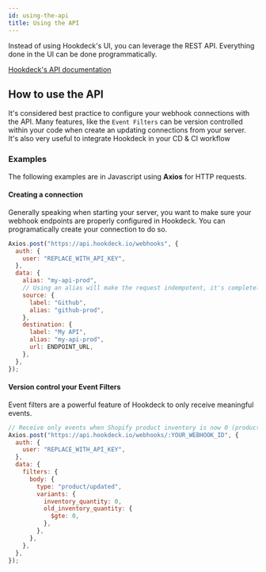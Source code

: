```yaml
---
id: using-the-api
title: Using the API
---
```


Instead of using Hookdeck's UI, you can leverage the REST API. Everything done in the UI can be done programmatically.

[Hookdeck's API documentation](https://docs.hookdeck.io)

## How to use the API

It's considered best practice to configure your webhook connections with the API. Many features, like the `Event Filters` can be version controlled within your code when create an updating connections from your server. It's also very useful to integrate Hookdeck in your CD & CI workflow

### Examples

The following examples are in Javascript using **Axios** for HTTP requests.

#### Creating a connection

Generally speaking when starting your server, you want to make sure your webhook endpoints are properly configured in Hookdeck. You can programatically create your connection to do so.

```javascript
Axios.post("https://api.hookdeck.io/webhooks", {
  auth: {
    user: "REPLACE_WITH_API_KEY",
  },
  data: {
    alias: "my-api-prod",
    // Using an alias will make the request indempotent, it's completely fine to create the same connection over and over again.
    source: {
      label: "Github",
      alias: "github-prod",
    },
    destination: {
      label: "My API",
      alias: "my-api-prod",
      url: ENDPOINT_URL,
    },
  },
});
```

#### Version control your Event Filters

Event filters are a powerful feature of Hookdeck to only receive meaningful events.

```javascript
// Receive only events when Shopify product inventory is now 0 (product sold out)
Axios.post("https://api.hookdeck.io/webhooks/:YOUR_WEBHOOK_ID", {
  auth: {
    user: "REPLACE_WITH_API_KEY",
  },
  data: {
    filters: {
      body: {
        type: "product/updated",
        variants: {
          inventory_quantity: 0,
          old_inventory_quantity: {
            $gte: 0,
          },
        },
      },
    },
  },
});
```
